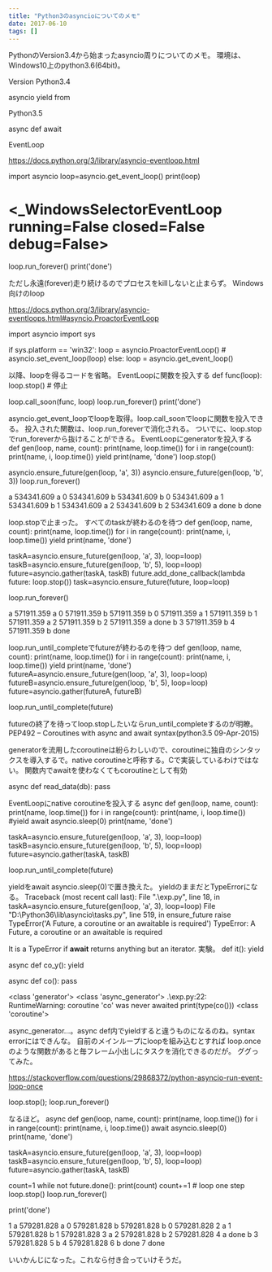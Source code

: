 ```yaml
---
title: "Python3のasyncioについてのメモ"
date: 2017-06-10
tags: []
---
```


PythonのVersion3.4から始まったasyncio周りについてのメモ。
環境は、Windows10上のpython3.6(64bit)。

Version
Python3.4

asyncio
yield from

Python3.5

async def
await

EventLoop

https://docs.python.org/3/library/asyncio-eventloop.html

import asyncio
loop=asyncio.get_event_loop()
print(loop)
# <_WindowsSelectorEventLoop running=False closed=False debug=False>

loop.run_forever()
print('done')

ただし永遠(forever)走り続けるのでプロセスをkillしないと止まらず。
Windows向けのloop

https://docs.python.org/3/library/asyncio-eventloops.html#asyncio.ProactorEventLoop

import asyncio
import sys

if sys.platform == 'win32':
    loop = asyncio.ProactorEventLoop()
    # <ProactorEventLoop running=False closed=False debug=False>
    asyncio.set_event_loop(loop)
else:
    loop = asyncio.get_event_loop()

以降、loopを得るコードを省略。
EventLoopに関数を投入する
def func(loop):
    loop.stop() # 停止

loop.call_soon(func, loop)
loop.run_forever()
print('done')

asyncio.get_event_loopでloopを取得。loop.call_soonでloopに関数を投入できる。
投入された関数は、loop.run_foreverで消化される。
ついでに、loop.stopでrun_foreverから抜けることができる。
EventLoopにgeneratorを投入する
def gen(loop, name, count):
    print(name, loop.time())
    for i in range(count):
        print(name, i, loop.time())
        yield
    print(name, 'done')
    loop.stop()

asyncio.ensure_future(gen(loop, 'a', 3))
asyncio.ensure_future(gen(loop, 'b', 3))
loop.run_forever()

a 534341.609
a 0 534341.609
b 534341.609
b 0 534341.609
a 1 534341.609
b 1 534341.609
a 2 534341.609
b 2 534341.609
a done
b done

loop.stopで止まった。
すべてのtaskが終わるのを待つ
def gen(loop, name, count):
    print(name, loop.time())
    for i in range(count):
        print(name, i, loop.time())
        yield
    print(name, 'done')

taskA=asyncio.ensure_future(gen(loop, 'a', 3), loop=loop)
taskB=asyncio.ensure_future(gen(loop, 'b', 5), loop=loop)
future=asyncio.gather(taskA, taskB)
future.add_done_callback(lambda future: loop.stop())
task=asyncio.ensure_future(future, loop=loop)

loop.run_forever()

a 571911.359
a 0 571911.359
b 571911.359
b 0 571911.359
a 1 571911.359
b 1 571911.359
a 2 571911.359
b 2 571911.359
a done
b 3 571911.359
b 4 571911.359
b done

loop.run_until_completeでfutureが終わるのを待つ
def gen(loop, name, count):
    print(name, loop.time())
    for i in range(count):
        print(name, i, loop.time())
        yield
    print(name, 'done')
futureA=asyncio.ensure_future(gen(loop, 'a', 3), loop=loop)
futureB=asyncio.ensure_future(gen(loop, 'b', 5), loop=loop)
future=asyncio.gather(futureA, futureB)

loop.run_until_complete(future)

futureの終了を待ってloop.stopしたいならrun_until_completeするのが明瞭。
PEP492 – Coroutines with async and await syntax(python3.5 09-Apr-2015)

generatorを流用したcoroutineは紛らわしいので、coroutineに独自のシンタックスを導入するで。native coroutineと呼称する。Cで実装しているわけではない。
関数内でawaitを使わなくてもcoroutineとして有効

async def read_data(db):
    pass

EventLoopにnative coroutineを投入する
async def gen(loop, name, count):
    print(name, loop.time())
    for i in range(count):
        print(name, i, loop.time())
        #yield
        await asyncio.sleep(0)
    print(name, 'done')

taskA=asyncio.ensure_future(gen(loop, 'a', 3), loop=loop)
taskB=asyncio.ensure_future(gen(loop, 'b', 5), loop=loop)
future=asyncio.gather(taskA, taskB)

loop.run_until_complete(future)

yieldをawait asyncio.sleep(0)で置き換えた。
yieldのままだとTypeErrorになる。
Traceback (most recent call last):
  File ".\exp.py", line 18, in <module>
    taskA=asyncio.ensure_future(gen(loop, 'a', 3), loop=loop)
  File "D:\Python36\lib\asyncio\tasks.py", line 519, in ensure_future
    raise TypeError('A Future, a coroutine or an awaitable is required')
TypeError: A Future, a coroutine or an awaitable is required

It is a TypeError if __await__ returns anything but an iterator.
実験。
def it():
    yield

async def co_y():
    yield

async def co():
    pass

<class 'generator'>
<class 'async_generator'>
.\exp.py:22: RuntimeWarning: coroutine 'co' was never awaited
  print(type(co()))
<class 'coroutine'>

async_generator…。async def内でyieldすると違うものになるのね。syntax errorにはできんな。
自前のメインループにloopを組み込むとすれば
loop.onceのような関数があると毎フレーム小出しにタスクを消化できるのだが。
ググってみた。

https://stackoverflow.com/questions/29868372/python-asyncio-run-event-loop-once

loop.stop(); loop.run_forever()

なるほど。
async def gen(loop, name, count):
    print(name, loop.time())
    for i in range(count):
        print(name, i, loop.time())
        await asyncio.sleep(0)
    print(name, 'done')

taskA=asyncio.ensure_future(gen(loop, 'a', 3), loop=loop)
taskB=asyncio.ensure_future(gen(loop, 'b', 5), loop=loop)
future=asyncio.gather(taskA, taskB)

count=1
while not future.done():
    print(count)
    count+=1
    # loop one step
    loop.stop()
    loop.run_forever()

print('done')

1
a 579281.828
a 0 579281.828
b 579281.828
b 0 579281.828
2
a 1 579281.828
b 1 579281.828
3
a 2 579281.828
b 2 579281.828
4
a done
b 3 579281.828
5
b 4 579281.828
6
b done
7
done

いいかんじになった。これなら付き合っていけそうだ。
